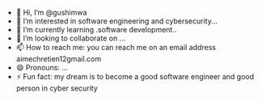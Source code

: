 - 👋 Hi, I’m @gushimwa
- 👀 I’m interested in software engineering and cybersecurity...
- 🌱 I’m currently learning .software development..
- 💞️ I’m looking to collaborate on ...
- 📫 How to reach me: you can reach me on an email address aimechretien12gmail.com
- 😄 Pronouns: ...
- ⚡ Fun fact: my dream is to become a good software engineer and good person in cyber security

<!---
gushimwa/gushimwa is a ✨ special ✨ repository because its `README.md` (this file) appears on your GitHub profile.
You can click the Preview link to take a look at your changes.
--->
